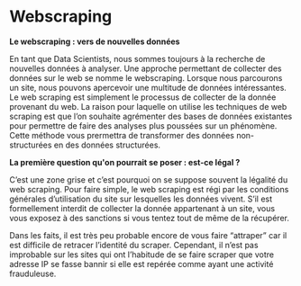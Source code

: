# Webscraping

**Le webscraping : vers de nouvelles données**



En tant que Data Scientists, nous sommes toujours à la recherche de nouvelles données à analyser. Une approche permettant de collecter des données sur le web se nomme le webscraping. Lorsque nous parcourons un site, nous pouvons apercevoir une multitude de données intéressantes. Le web scraping est simplement le processus de collecter de la donnée provenant du web. La raison pour laquelle on utilise les techniques de web scraping est que l’on souhaite agrémenter des bases de données existantes pour permettre de faire des analyses plus poussées sur un phénomène.  Cette méthode vous prermettra de transformer des données non-structurées en des données structurées.



**La première question qu'on pourrait se poser : est-ce légal ?**

C’est une zone grise et c’est pourquoi on se suppose souvent la légalité du web scraping. Pour faire simple, le web scraping est régi par les conditions générales d’utilisation du site sur lesquelles les données vivent. S’il est formellement interdit de collecter la donnée appartenant à un site, vous vous exposez à des sanctions si vous tentez tout de même de la récupérer. 

Dans les faits, il est très peu probable encore de vous faire “attraper” car il est difficile de retracer l’identité du scraper. Cependant, il n’est pas improbable sur les sites qui ont l’habitude de se faire scraper que votre adresse IP se fasse bannir si elle est repérée comme ayant une activité frauduleuse. 

